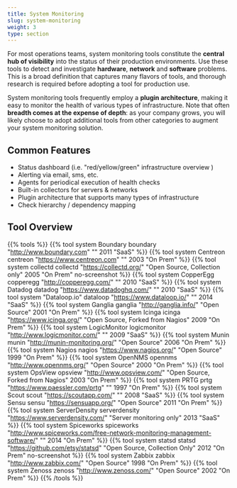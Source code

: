 ```yaml
---
title: System Monitoring
slug: system-monitoring
weight: 3
type: section
---
```


For most operations teams, system monitoring tools constitute the **central hub of visibility** into the status of their production environments. Use these tools to detect and investigate **hardware**, **network** and **software** problems. This is a broad definition that captures many flavors of tools, and thorough research is required before adopting a tool for production use.

System monitoring tools frequently employ a **plugin architecture**, making it easy to monitor the health of various types of infrastructure. Note that often **breadth comes at the expense of depth**: as your company grows, you will likely choose to adopt additional tools from other categories to augment your system monitoring solution.

## Common Features

* Status dashboard (i.e. "red/yellow/green" infrastructure overview )
* Alerting via email, sms, etc.
* Agents for periodical execution of health checks
* Built-in collectors for servers & networks
* Plugin architecture that supports many types of infrastructure
* Check hierarchy / dependency mapping

## Tool Overview
{{% tools %}}
  {{% tool system Boundary        boundary "http://www.boundary.com"        ""          2011                "SaaS" %}}
  {{% tool system Centreon   centreon "https://www.centreon.com"         ""          2003                "On Prem" %}}
  {{% tool system collectd    collectd    "https://collectd.org/"       "Open Source, Collection only" 2005     "On Prem" no-screenshot %}}
  {{% tool system CopperEgg   copperegg "http://copperegg.com/"         ""          2010                "SaaS" %}}
  {{% tool system Datadog     datadog "https://www.datadoghq.com/"      ""          2010                "SaaS" %}}
  {{% tool system "Dataloop.io" dataloop "https://www.dataloop.io/"      ""          2014                "SaaS" %}}
  {{% tool system Ganglia     ganglia "http://ganglia.info/"            "Open Source"    2001     "On Prem" %}}
  {{% tool system Icinga      icinga "https://www.icinga.org/"          "Open Source, Forked from Nagios" 2009       "On Prem" %}}
  {{% tool system LogicMonitor   logicmonitor "http://www.logicmonitor.com/" ""          2009     "SaaS" %}}
  {{% tool system Munin     munin "http://munin-monitoring.org/"           "Open Source"    2006     "On Prem" %}}
  {{% tool system Nagios    nagios "https://www.nagios.org/"  "Open Source"     1999      "On Prem" %}}
  {{% tool system OpenNMS   opennms "http://www.opennms.org/"  "Open Source"    2000     "On Prem" %}}
  {{% tool system OpsView   opsview "http://www.opsview.com/"  "Open Source, Forked from Nagios"    2003    "On Prem" %}}
  {{% tool system PRTG      prtg "https://www.paessler.com/prtg"  ""    1997    "On Prem" %}}
  {{% tool system Scout     scout "https://scoutapp.com/"  ""    2008    "SaaS" %}}
  {{% tool system Sensu     sensu "https://sensuapp.org/"  "Open Source"    2011    "On Prem" %}}
  {{% tool system ServerDensity   serverdensity "https://www.serverdensity.com/"  "Server monitoring only"    2013    "SaaS" %}}
  {{% tool system Spiceworks   spiceworks "http://www.spiceworks.com/free-network-monitoring-management-software/"  ""         2014    "On Prem" %}}
  {{% tool system statsd   statsd "https://github.com/etsy/statsd"  "Open Source, Collection Only"         2012    "On Prem" no-screenshot %}}
  {{% tool system Zabbix   zabbix "http://www.zabbix.com/"  "Open Source"    1998    "On Prem" %}}
  {{% tool system Zenoss   zenoss "http://www.zenoss.com/"  "Open Source"    2002    "On Prem" %}}
{{% /tools %}}
